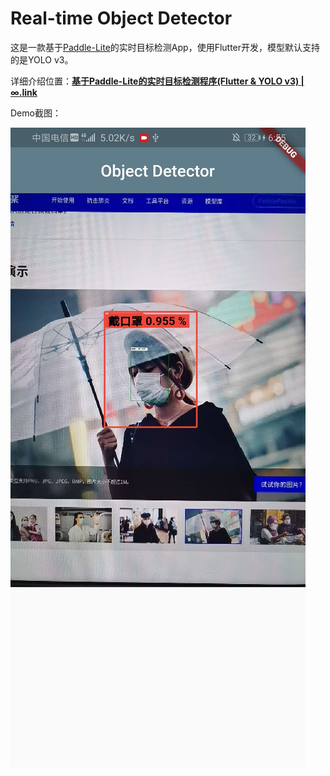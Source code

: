 # Real-time Object Detector

这是一款基于[Paddle-Lite](https://github.com/paddlepaddle/paddle-lite)的实时目标检测App，使用Flutter开发，模型默认支持的是YOLO v3。

详细介绍位置：[**基于Paddle-Lite的实时目标检测程序(Flutter & YOLO v3) | ∞.link**](https://sourl.cn/CxETdD)

Demo截图：

![Screenshot](imgs/20200320202515.jpg)
